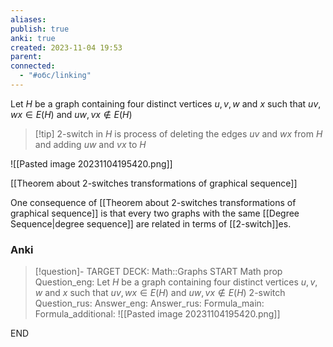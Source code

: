 ```yaml
---
aliases: 
publish: true
anki: true
created: 2023-11-04 19:53
parent: 
connected:
  - "#обс/linking"
---
```

Let $H$ be a graph containing four distinct vertices $u,v,w$ and $x$ such that $uv,wx ∈ E(H)$ and ${} uw,vx \not\in E(H) {}$

> [!tip] 2-switch in ${} H {}$
is process of deleting the edges ${} uv$ and $wx$ from $H$ and adding $uw$ and $vx$ to $H {}$ 

![[Pasted image 20231104195420.png]]


[[Theorem about 2-switches transformations of graphical sequence]]

One consequence of [[Theorem about 2-switches transformations of graphical sequence]] is that every two graphs with the same [[Degree Sequence|degree sequence]] are related in terms of [[2-switch]]es.

### Anki
> [!question]-
TARGET DECK: Math::Graphs 
START
Math prop
Question_eng: Let ${} H$ be a graph containing four distinct vertices $u,v,w$ and $x$ such that $uv,wx ∈ E(H)$ and ${} uw,vx \not\in E(H) {}$
2-switch
Question_rus: 
Answer_eng: 
Answer_rus: 
Formula_main: 
Formula_additional: ![[Pasted image 20231104195420.png]]
<!--ID: 1699125265709-->
END



